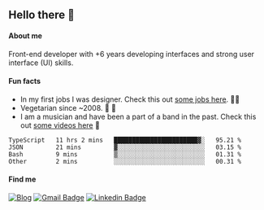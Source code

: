 ## Hello there 🤘

#### About me

Front-end developer with +6 years developing interfaces and strong user interface (UI) skills.

#### Fun facts

- In my first jobs I was designer. Check this out [some jobs here](https://www.behance.net/edermunhoz1384). 👨‍💻
- Vegetarian since ~2008. 🌱 🍄
- I am a musician and have been a part of a band in the past. Check this out [some videos here](https://www.youtube.com/watch?v=73xqyuybYWc&ab_channel=OrckOut) 🎸

<!--START_SECTION:waka-->
```text
TypeScript   11 hrs 2 mins   ███████████████████████▓░   95.21 % 
JSON         21 mins         ▓░░░░░░░░░░░░░░░░░░░░░░░░   03.15 % 
Bash         9 mins          ▒░░░░░░░░░░░░░░░░░░░░░░░░   01.31 % 
Other        2 mins          ░░░░░░░░░░░░░░░░░░░░░░░░░   00.31 % 
```
<!--END_SECTION:waka-->

#### Find me

[![Blog](https://img.shields.io/badge/blog-https%3A%2F%2Federmunhozsantos.com%2F-orange)](https://edermunhozsantos.netlify.app/)
[![Gmail Badge](https://img.shields.io/badge/-edermunhozsantos@gmail.com-c14438?style=flat-square&logo=Gmail&logoColor=white&link=mailto:edermunhozsantos@gmail.com)](mailto:edermunhozsantos@gmail.com)
[![Linkedin Badge](https://img.shields.io/badge/-LinkedIn-blue?style=flat-square&logo=Linkedin&logoColor=white&link=eder-munhoz-dos-santos-52965b66)](https://www.linkedin.com/in/eder-munhoz-dos-santos-52965b66)
